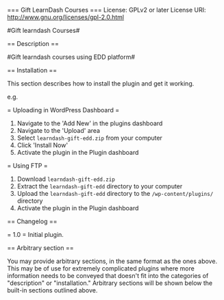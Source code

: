 === Gift LearnDash Courses ===
License: GPLv2 or later
License URI: http://www.gnu.org/licenses/gpl-2.0.html

#Gift learndash Courses#

== Description ==

#Gift learndash courses using EDD platform#

== Installation ==

This section describes how to install the plugin and get it working.

e.g.

= Uploading in WordPress Dashboard =

1. Navigate to the 'Add New' in the plugins dashboard
2. Navigate to the 'Upload' area
3. Select `learndash-gift-edd.zip` from your computer
4. Click 'Install Now'
5. Activate the plugin in the Plugin dashboard

= Using FTP =

1. Download `learndash-gift-edd.zip`
2. Extract the `learndash-gift-edd` directory to your computer
3. Upload the `learndash-gift-edd` directory to the `/wp-content/plugins/` directory
4. Activate the plugin in the Plugin dashboard

== Changelog ==

= 1.0 =
Initial plugin.

== Arbitrary section ==

You may provide arbitrary sections, in the same format as the ones above.  This may be of use for extremely complicated
plugins where more information needs to be conveyed that doesn't fit into the categories of "description" or
"installation."  Arbitrary sections will be shown below the built-in sections outlined above.